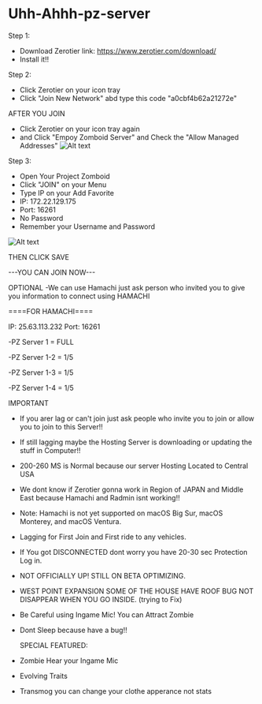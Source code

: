 # Uhh-Ahhh-pz-server

Step 1: 
- Download Zerotier
link: https://www.zerotier.com/download/
- Install it!!

Step 2:
- Click Zerotier on your icon tray
- Click "Join New Network" abd type this code "a0cbf4b62a21272e"

AFTER YOU JOIN
- Click Zerotier on your icon tray again
- and Click "Empoy Zomboid Server" and Check the "Allow Managed Addresses"
![Alt text](https://cdn.discordapp.com/attachments/1092826952085295147/1162303252344361012/image.png?ex=653b7241&is=6528fd41&hm=65e9cfd77af8d929945bdd418a76b7a8874269fedfa03f71238dc67e4458f0d8&)

Step 3:
- Open Your Project Zomboid
- Click "JOIN" on your Menu
- Type IP on your Add Favorite
- IP: 172.22.129.175
- Port: 16261
- No Password
- Remember your Username and Password
 
 ![Alt text](https://cdn.discordapp.com/attachments/1000730942551359508/1162635648080019518/image.png?ex=653ca7d3&is=652a32d3&hm=250c813fc5da17adb82983f89aed72d5faddbc5411e22541d911da79393275ab&)

THEN CLICK SAVE

---YOU CAN JOIN NOW---

OPTIONAL
-We can use Hamachi just ask person who invited you to give you information to connect using HAMACHI

====FOR HAMACHI====

IP: 25.63.113.232 Port: 16261

-PZ Server 1 = FULL

-PZ Server 1-2 = 1/5

-PZ Server 1-3 = 1/5

-PZ Server 1-4 = 1/5



IMPORTANT

- If you arer lag or can't join just ask people who invite you to join or allow you to join to this Server!!
- If still lagging maybe the Hosting Server is downloading or updating the stuff in Computer!!
- 200-260 MS is Normal because our server Hosting Located to Central USA
- We dont know if Zerotier gonna work in Region of JAPAN and Middle East because Hamachi and Radmin isnt working!!
- Note: Hamachi is not yet supported on macOS Big Sur, macOS Monterey, and macOS Ventura.
- Lagging for First Join and First ride to any vehicles.
- If You got DISCONNECTED dont worry you have 20-30 sec Protection Log in.
- NOT OFFICIALLY UP! STILL ON BETA OPTIMIZING.
- WEST POINT EXPANSION SOME OF THE HOUSE HAVE ROOF BUG NOT DISAPPEAR WHEN YOU GO INSIDE. (trying to Fix)
- Be Careful using Ingame Mic! You can Attract Zombie
- Dont Sleep because have a bug!!


  SPECIAL FEATURED:
  
- Zombie Hear your Ingame Mic
- Evolving Traits
- Transmog you can change your clothe apperance not stats


